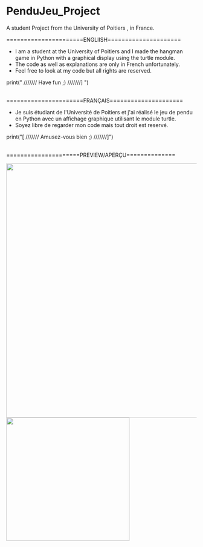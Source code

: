 # PenduJeu_Project

A student Project from the University of Poitiers , in France.

======================ENGLIISH=====================

* I am a student at the University of Poitiers and I made the hangman game in Python with a graphical display using the turtle module.
* The code as well as explanations are only in French unfortunately.
* Feel free to look at my code but all rights are reserved. 

print(" ///////  Have fun ;) ///////] ")
<br></br>

======================FRANÇAIS=====================

* Je suis étudiant de l'Université de Poitiers et j'ai réalisé le jeu de pendu en Python avec un affichage graphique utilisant le module turtle.
* Soyez libre de regarder mon code mais tout droit est reservé. 

print("[ /////// Amusez-vous bien ;) ///////]")
<br></br>

=====================PREVIEW/APERÇU==============

<img title="" src="file:///C:/Users/mazen/AppData/Roaming/marktext/images/2023-01-08-01-03-21-image.png" alt="" width="672" data-align="center">

<img title="" src="file:///C:/Users/mazen/AppData/Roaming/marktext/images/2023-01-08-01-04-20-image.png" alt="" data-align="center" width="326">
